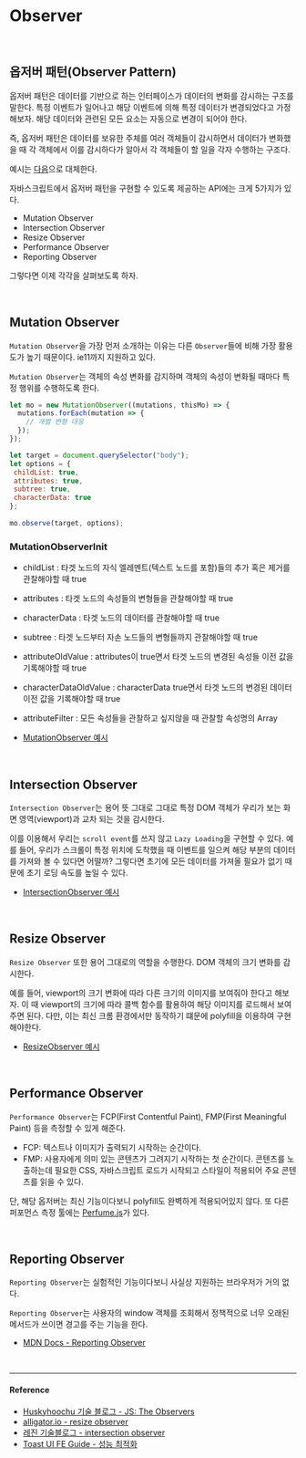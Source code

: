 # Observer

<br/>

## 옵저버 패턴(Observer Pattern)

옵저버 패턴은 데이터를 기반으로 하는 인터페이스가 데이터의 변화를 감시하는 구조를 말한다. 특정 이벤트가 일어나고 해당 이벤트에 의해 특정 데이터가 변경되었다고 가정해보자. 해당 데이터와 관련된 모든 요소는 자동으로 변경이 되어야 한다. 

즉, 옵저버 패턴은 데이터를 보유한 주체를 여러 객체들이 감시하면서 데이터가 변화했을 때 각 객체에서 이를 감시하다가 알아서 각 객체들이 할 일을 각자 수행하는 구조다.

예시는 [다음](https://github.com/Im-D/Dev-Docs/blob/master/Language/Reactive.md#async)으로 대체한다.

자바스크립트에서 옵저버 패턴을 구현할 수 있도록 제공하는 API에는 크게 5가지가 있다.

- Mutation Observer
- Intersection Observer
- Resize Observer
- Performance Observer
- Reporting Observer

그렇다면 이제 각각을 살펴보도록 하자.

<br/>

## Mutation Observer

`Mutation Observer`을 가장 먼저 소개하는 이유는 다른 `Observer`들에 비해 가장 활용도가 높기 때문이다. ie11까지 지원하고 있다.

`Mutation Observer`는 객체의 속성 변화를 감지하며 객체의 속성이 변화될 때마다 특정 행위를 수행하도록 한다.

```js
let mo = new MutationObserver((mutations, thisMo) => {
  mutations.forEach(mutation => {
    // 개별 변형 대응
  });
});

let target = document.querySelector("body");
let options = {
 childList: true,
 attributes: true,
 subtree: true,
 characterData: true
};
 
mo.observe(target, options);
```

### MutationObserverInit

- childList : 타겟 노드의 자식 엘레멘트(텍스트 노드를 포함)들의 추가 혹은 제거를 관찰해야할 때 true
- attributes : 타겟 노드의 속성들의 변형들을 관찰해야할 때 true
- characterData : 타겟 노드의 데이터를 관찰해야할 때 true
- subtree : 타겟 노드부터 자손 노드들의 변형들까지 관찰해야할 때 true
- attributeOldValue : attributes이 true면서 타겟 노드의 변경된 속성들 이전 값을 기록해야할 때 true
- characterDataOldValue : characterData true면서 타겟 노드의 변경된 데이터 이전 값을 기록해야할 때 true
- attributeFilter : 모든 속성들을 관찰하고 싶지않을 때 관찰할 속성명의 Array

- [MutationObserver 예시](https://codepen.io/seonhyungjo/pen/pQqOpv)

<br/>

## Intersection Observer

`Intersection Observer`는 용어 뜻 그대로 그대로 특정 DOM 객체가 우리가 보는 화면 영역(viewport)과 교차 되는 것을 감시한다.

이를 이용해서 우리는 `scroll event`를 쓰지 않고 `Lazy Loading`을 구현할 수 있다. 예를 들어, 우리가 스크롤이 특정 위치에 도착했을 때 이벤트를 일으켜 해당 부분의 데이터를 가져와 볼 수 있다면 어떨까? 그렇다면 초기에 모든 데이터를 가져올 필요가 없기 때문에 초기 로딩 속도를 높일 수 있다.

- [IntersectionObserver 예시](https://codepen.io/seonhyungjo/pen/wQQYdz)

<br/>

## Resize Observer

`Resize Observer` 또한 용어 그대로의 역할을 수행한다. DOM 객체의 크기 변화를 감시한다.

예를 들어, viewport의 크기 변화에 따라 다른 크기의 이미지를 보여줘야 한다고 해보자. 이 때 viewport의 크기에 따라 콜백 함수를 활용하여 해당 이미지를 로드해서 보여주면 된다. 다만, 이는 최신 크롬 환경에서만 동작하기 떄문에 polyfill을 이용하여 구현해야한다.

- [ResizeObserver 예시](https://alligator.io/js/resize-observer/#simple-demo)

<br/>

## Performance Observer

`Performance Observer`는 FCP(First Contentful Paint), FMP(First Meaningful Paint) 등을 측정할 수 있게 해준다.

- FCP: 텍스트나 이미지가 출력되기 시작하는 순간이다.
- FMP: 사용자에게 의미 있는 콘텐츠가 그려지기 시작하는 첫 순간이다. 콘텐츠를 노출하는데 필요한 CSS, 자바스크립트 로드가 시작되고 스타일이 적용되어 주요 콘텐츠를 읽을 수 있다.

단, 해당 옵저버는 최신 기능이다보니 polyfill도 완벽하게 적용되어있지 않다. 또 다른 퍼포먼스 측정 툴에는 [Perfume.js](https://github.com/Zizzamia/perfume.js)가 있다.

<br/>

## Reporting Observer

`Reporting Observer`는 실험적인 기능이다보니 사실상 지원하는 브라우저가 거의 없다.

`Reporting Observer`는 사용자의 window 객체를 조회해서 정책적으로 너무 오래된 메서드가 쓰이면 경고를 주는 기능을 한다.

- [MDN Docs - Reporting Observer](https://developer.mozilla.org/en-US/docs/Web/API/ReportingObserver)

<br/>

---

#### Reference

- [Huskyhoochu 기술 블로그 - JS: The Observers](https://www.huskyhoochu.com/js-observers/)
- [alligator.io - resize observer](https://alligator.io/js/resize-observer/#simple-demo)
- [레진 기술블로그 - intersection observer](https://tech.lezhin.com/2017/07/13/intersectionobserver-overview)
- [Toast UI FE Guide - 성능 최적화](https://ui.toast.com/fe-guide/ko_PERFORMANCE/)
